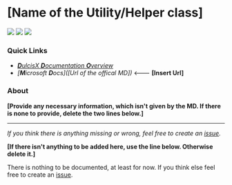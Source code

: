 # **[Name of the Utility/Helper class]**

![](https://img.shields.io/badge/Source-[DulcisX/VS_SDK]-blue) ![](https://img.shields.io/badge/namespace-[namespace]-blue) ![](https://img.shields.io/badge/Type-[Enum/Class]-[seagreem/tomato])

### Quick Links

- *[**D**ulcisX **D**ocumentation **O**verview](https://github.com/TwentyFourMinutes/DulcisX/tree/master/SDK%20Documentation)*
- *[**M**icrosoft **D**ocs]([Url of the offical MD])* <--- **[Insert Url]**

### About

**[Provide any necessary information, which isn't given by the MD. If there is none to provide, delete the two lines below.]**

---

*If you think there is anything missing or wrong, feel free to create an [issue](https://github.com/TwentyFourMinutes/DulcisX/issues).*



**[If there isn't anything to be added here, use the line below. Otherwise delete it.]**

There is nothing to be documented, at least for now. If you think else feel free to create an [issue](https://github.com/TwentyFourMinutes/DulcisX/issues).

